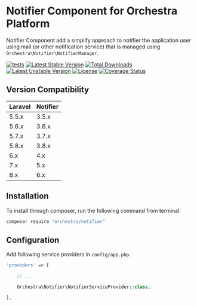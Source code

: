 Notifier Component for Orchestra Platform
==============

Notifier Component add a simplify approach to notifier the application user using mail (or other notification service) that is managed using `Orchestra\Notifier\NotifierManager`.


[![tests](https://github.com/orchestral/notifier/workflows/tests/badge.svg?branch=6.x)](https://github.com/orchestral/notifier/actions?query=workflow%3Atests+branch%3A6.x)
[![Latest Stable Version](https://poser.pugx.org/orchestra/notifier/version)](https://packagist.org/packages/orchestra/notifier)
[![Total Downloads](https://poser.pugx.org/orchestra/notifier/downloads)](https://packagist.org/packages/orchestra/notifier)
[![Latest Unstable Version](https://poser.pugx.org/orchestra/notifier/v/unstable)](//packagist.org/packages/orchestra/notifier)
[![License](https://poser.pugx.org/orchestra/notifier/license)](https://packagist.org/packages/orchestra/notifier)
[![Coverage Status](https://coveralls.io/repos/github/orchestral/notifier/badge.svg?branch=6.x)](https://coveralls.io/github/orchestral/notifier?branch=6.x)

## Version Compatibility

Laravel    | Notifier
:----------|:----------
 5.5.x     | 3.5.x
 5.6.x     | 3.6.x
 5.7.x     | 3.7.x
 5.8.x     | 3.8.x
 6.x       | 4.x
 7.x       | 5.x
 8.x       | 6.x

## Installation

To install through composer, run the following command from terminal:

```bash
composer require "orchestra/notifier"
```

## Configuration

Add following service providers in `config/app.php`.

```php
'providers' => [

    // ...

    Orchestra\Notifier\NotifierServiceProvider::class,

],
```
